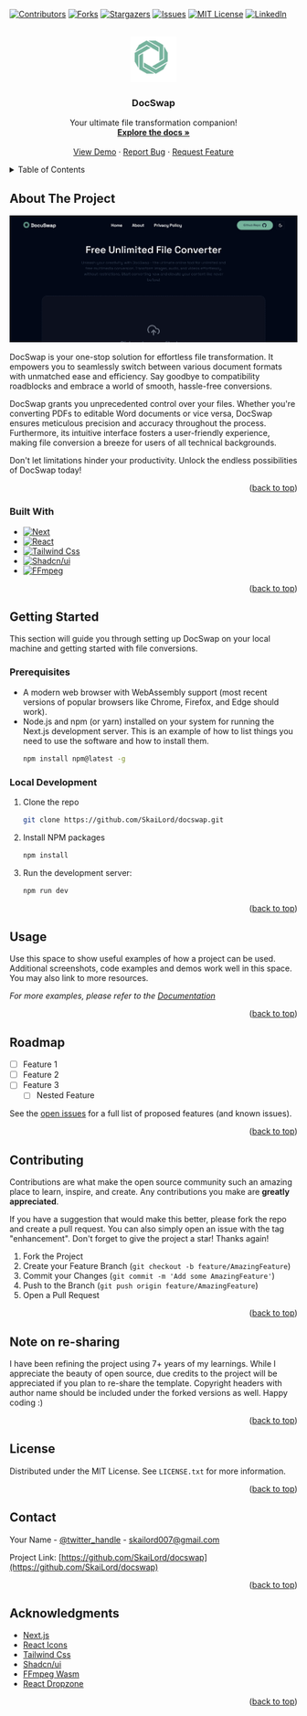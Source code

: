<a name="readme-top"></a>

<!-- PROJECT SHIELDS -->
<!--
*** I'm using markdown "reference style" links for readability.
*** Reference links are enclosed in brackets [ ] instead of parentheses ( ).
*** See the bottom of this document for the declaration of the reference variables
*** for contributors-url, forks-url, etc. This is an optional, concise syntax you may use.
*** https://www.markdownguide.org/basic-syntax/#reference-style-links
-->
[![Contributors][contributors-shield]][contributors-url]
[![Forks][forks-shield]][forks-url]
[![Stargazers][stars-shield]][stars-url]
[![Issues][issues-shield]][issues-url]
[![MIT License][license-shield]][license-url]
[![LinkedIn][linkedin-shield]][linkedin-url]



<!-- PROJECT LOGO -->
<br />
<div align="center">
  <a href="https://github.com/SkaiLord/docswap">
    <img src="public/logo.svg" alt="Logo" width="80" height="80">
  </a>

<h3 align="center">DocSwap</h3>

  <p align="center">
    Your ultimate file transformation companion!
    <br />
    <a href="https://github.com/SkaiLord/docswap"><strong>Explore the docs »</strong></a>
    <br />
    <br />
    <a href="https://docswap.vercel.app">View Demo</a>
    ·
    <a href="https://github.com/SkaiLord/docswap/issues/new?labels=bug&template=bug-report---.md">Report Bug</a>
    ·
    <a href="https://github.com/SkaiLord/docswap/issues/new?labels=enhancement&template=feature-request---.md">Request Feature</a>
  </p>
</div>



<!-- TABLE OF CONTENTS -->
<details>
  <summary>Table of Contents</summary>
  <ol>
    <li>
      <a href="#about-the-project">About The Project</a>
      <ul>
        <li><a href="#built-with">Built With</a></li>
      </ul>
    </li>
    <li>
      <a href="#getting-started">Getting Started</a>
      <ul>
        <li><a href="#prerequisites">Prerequisites</a></li>
        <li><a href="#installation">Installation</a></li>
      </ul>
    </li>
    <li><a href="#usage">Usage</a></li>
    <li><a href="#roadmap">Roadmap</a></li>
    <li><a href="#contributing">Contributing</a></li>
    <li><a href="#note-on-re-sharing">Note on re-sharing</a></li>
    <li><a href="#license">License</a></li>
    <li><a href="#contact">Contact</a></li>
    <li><a href="#acknowledgments">Acknowledgments</a></li>
  </ol>
</details>



<!-- ABOUT THE PROJECT -->
## About The Project

[![DocSwap][product-screenshot]](https://docswap.vercel.app)

DocSwap is your one-stop solution for effortless file transformation. It empowers you to seamlessly switch between various document formats with unmatched ease and efficiency. Say goodbye to compatibility roadblocks and embrace a world of smooth, hassle-free conversions.

DocSwap grants you unprecedented control over your files. Whether you're converting PDFs to editable Word documents or vice versa, DocSwap ensures meticulous precision and accuracy throughout the process.  Furthermore, its intuitive interface fosters a user-friendly experience, making file conversion a breeze for users of all technical backgrounds.

Don't let limitations hinder your productivity. Unlock the endless possibilities of DocSwap today!

<p align="right">(<a href="#readme-top">back to top</a>)</p>



### Built With

* [![Next][Next.js]][Next-url]
* [![React][React.js]][React-url]
* [![Tailwind Css][Tailwind]][Tailwind-url]
* [![Shadcn/ui][Shadcn]][Shadcn-url]
* [![FFmpeg][FFmpeg]][FFmpeg-url]

<p align="right">(<a href="#readme-top">back to top</a>)</p>



<!-- GETTING STARTED -->
## Getting Started

This section will guide you through setting up DocSwap on your local machine and getting started with file conversions.

### Prerequisites

* A modern web browser with WebAssembly support (most recent versions of popular browsers like Chrome, Firefox, and Edge should work).
* Node.js and npm (or yarn) installed on your system for running the Next.js development server.
This is an example of how to list things you need to use the software and how to install them.
  ```sh
  npm install npm@latest -g
  ```

### Local Development

1. Clone the repo
   ```sh
   git clone https://github.com/SkaiLord/docswap.git
   ```
2. Install NPM packages
   ```sh
   npm install
   ```
3. Run the development server:
    ```sh
    npm run dev
    ```

<p align="right">(<a href="#readme-top">back to top</a>)</p>



<!-- USAGE EXAMPLES -->
## Usage

Use this space to show useful examples of how a project can be used. Additional screenshots, code examples and demos work well in this space. You may also link to more resources.

_For more examples, please refer to the [Documentation](https://example.com)_

<p align="right">(<a href="#readme-top">back to top</a>)</p>



<!-- ROADMAP -->
## Roadmap

- [ ] Feature 1
- [ ] Feature 2
- [ ] Feature 3
    - [ ] Nested Feature

See the [open issues](https://github.com/SkaiLord/docswap/issues) for a full list of proposed features (and known issues).

<p align="right">(<a href="#readme-top">back to top</a>)</p>



<!-- CONTRIBUTING -->
## Contributing

Contributions are what make the open source community such an amazing place to learn, inspire, and create. Any contributions you make are **greatly appreciated**.

If you have a suggestion that would make this better, please fork the repo and create a pull request. You can also simply open an issue with the tag "enhancement".
Don't forget to give the project a star! Thanks again!

1. Fork the Project
2. Create your Feature Branch (`git checkout -b feature/AmazingFeature`)
3. Commit your Changes (`git commit -m 'Add some AmazingFeature'`)
4. Push to the Branch (`git push origin feature/AmazingFeature`)
5. Open a Pull Request

<p align="right">(<a href="#readme-top">back to top</a>)</p>



<!-- RESHARING -->
## Note on re-sharing

I have been refining the project using 7+ years of my learnings. While I appreciate the beauty of open source, due credits to the project will be appreciated if you plan to re-share the template. Copyright headers with author name should be included under the forked versions as well. Happy coding :)

<p align="right">(<a href="#readme-top">back to top</a>)</p>



<!-- LICENSE -->
## License

Distributed under the MIT License. See `LICENSE.txt` for more information.

<p align="right">(<a href="#readme-top">back to top</a>)</p>



<!-- CONTACT -->
## Contact

Your Name - [@twitter_handle](https://twitter.com/SkaiLord007) - skailord007@gmail.com

Project Link: [https://github.com/SkaiLord/docswap](https://github.com/SkaiLord/docswap)

<p align="right">(<a href="#readme-top">back to top</a>)</p>



<!-- ACKNOWLEDGMENTS -->
## Acknowledgments

* [Next.js][Next-url]
* [React Icons](https://react-icons.github.io/react-icons/search)
* [Tailwind Css][Tailwind-url]
* [Shadcn/ui][Shadcn-url]
* [FFmpeg Wasm][FFmpeg-url]
* [React Dropzone](https://github.com/react-dropzone/react-dropzone)

<p align="right">(<a href="#readme-top">back to top</a>)</p>



<!-- MARKDOWN LINKS & IMAGES -->
<!-- https://www.markdownguide.org/basic-syntax/#reference-style-links -->
[contributors-shield]: https://img.shields.io/github/contributors/SkaiLord/docswap.svg?style=for-the-badge
[contributors-url]: https://github.com/SkaiLord/docswap/graphs/contributors
[forks-shield]: https://img.shields.io/github/forks/SkaiLord/docswap.svg?style=for-the-badge
[forks-url]: https://github.com/SkaiLord/docswap/network/members
[stars-shield]: https://img.shields.io/github/stars/SkaiLord/docswap.svg?style=for-the-badge
[stars-url]: https://github.com/SkaiLord/docswap/stargazers
[issues-shield]: https://img.shields.io/github/issues/SkaiLord/docswap.svg?style=for-the-badge
[issues-url]: https://github.com/SkaiLord/docswap/issues
[license-shield]: https://img.shields.io/github/license/SkaiLord/docswap.svg?style=for-the-badge
[license-url]: https://github.com/SkaiLord/docswap/blob/master/LICENSE.txt
[linkedin-shield]: https://img.shields.io/badge/-LinkedIn-black.svg?style=for-the-badge&logo=linkedin&colorB=555
[linkedin-url]: https://www.linkedin.com/in/sahirkhan007
[product-screenshot]: public/og.png
[Next.js]: https://img.shields.io/badge/next.js-000000?style=for-the-badge&logo=nextdotjs&logoColor=white
[Next-url]: https://nextjs.org/
[React.js]: https://img.shields.io/badge/React-20232A?style=for-the-badge&logo=react&logoColor=61DAFB
[React-url]: https://reactjs.org/
[Tailwind]: https://img.shields.io/badge/tailwind_css-38B2AC?style=for-the-badge&logo=tailwind-css&logoColor=white
[Tailwind-url]: https://tailwindcss.com/
[FFmpeg]: https://img.shields.io/badge/FFmpeg-007808?style=for-the-badge&logo=ffmpeg&logoColor=white
[FFmpeg-url]: https://ffmpegwasm.netlify.app/
[Shadcn]: https://img.shields.io/badge/shadcn/ui%2F-000000?style=for-the-badge&logo=shadcn%2Fui&logoColor=white
[Shadcn-url]: https://ui.shadcn.com/
